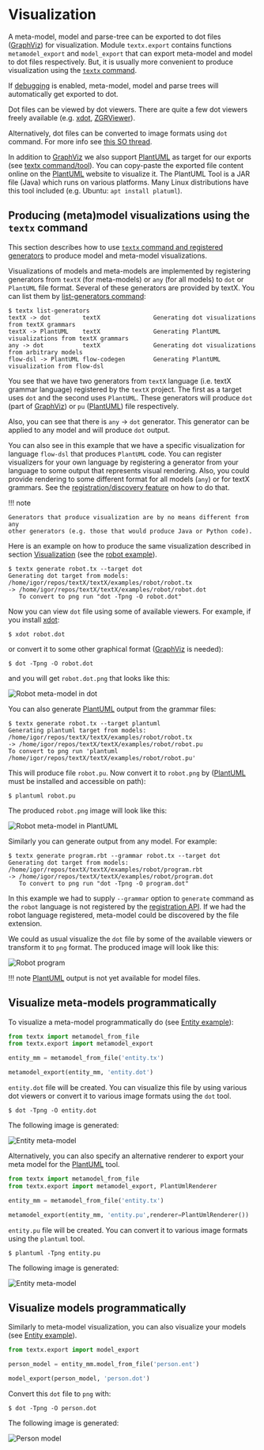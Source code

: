 # Visualization

A meta-model, model and parse-tree can be exported to dot files ([GraphViz]) for
visualization. Module `textx.export` contains functions `metamodel_export` and
`model_export` that can export meta-model and model to dot files respectively.
But, it is usually more convenient to produce visualization using the [`textx`
command](textx_command.md).

If [debugging](debugging.md) is enabled, meta-model, model and parse trees will
automatically get exported to dot.

Dot files can be viewed by dot viewers. There are quite a few dot viewers freely
available (e.g. [xdot], [ZGRViewer]).

Alternatively, dot files can be converted to image formats using `dot` command.
For more info see [this SO
thread](http://stackoverflow.com/questions/1494492/graphviz-how-to-go-from-dot-to-a-graph).

In addition to [GraphViz] we also support [PlantUML] as target for our exports
(see [textx command/tool](textx_command.md)). You can copy-paste the exported
file content online on the [PlantUML] website to visualize it. The PlantUML Tool
is a JAR file (Java) which runs on various platforms. Many Linux distributions
have this tool included (e.g. Ubuntu: `apt install platuml`).



## Producing (meta)model visualizations using the `textx` command

This section describes how to use [`textx` command and registered
generators](textx_command.md) to produce model and meta-model visualizations.

Visualizations of models and meta-models are implemented by registering
generators from `textX` (for meta-models) or `any` (for all models) to `dot` or
`PlantUML` file format. Several of these generators are provided by textX. You
can list them by [list-generators command](registration.md#listing-generators):

```nohighlight
$ textx list-generators
textX -> dot         textX               Generating dot visualizations from textX grammars
textX -> PlantUML    textX               Generating PlantUML visualizations from textX grammars
any -> dot           textX               Generating dot visualizations from arbitrary models
flow-dsl -> PlantUML flow-codegen        Generating PlantUML visualization from flow-dsl
```

You see that we have two generators from `textX` language (i.e. textX grammar
language) registered by the `textX` project. The first as a target uses `dot`
and the second uses `PlantUML`. These generators will produce `dot` (part of
[GraphViz]) or `pu` ([PlantUML]) file respectively.

Also, you can see that there is `any` -> `dot` generator. This generator can be
applied to any model and will produce `dot` output.

You can also see in this example that we have a specific visualization for
language `flow-dsl` that produces `PlantUML` code. You can register visualizers
for your own language by registering a generator from your language to some
output that represents visual rendering. Also, you could provide rendering to
some different format for all models (`any`) or for textX grammars. See the
[registration/discovery feature](registration.md) on how to do that.


!!! note

    Generators that produce visualization are by no means different from any
    other generators (e.g. those that would produce Java or Python code).


Here is an example on how to produce the same visualization described in section
[Visualization](visualization.md) (see the [robot
example](https://github.com/textX/textX/tree/master/examples/robot)).

```nohighlight
$ textx generate robot.tx --target dot 
Generating dot target from models:
/home/igor/repos/textX/textX/examples/robot/robot.tx
-> /home/igor/repos/textX/textX/examples/robot/robot.dot
   To convert to png run "dot -Tpng -O robot.dot"
```

Now you can view `dot` file using some of available viewers. For example, if you
install [xdot]:

```nohighlight
$ xdot robot.dot
```

or convert it to some other graphical format ([GraphViz] is needed):

```nohighlight
$ dot -Tpng -O robot.dot
```

and you will get `robot.dot.png` that looks like this:

![Robot meta-model in dot](./images/robot.dot.png)


You can also generate [PlantUML] output from the grammar files:

```nohighlight
$ textx generate robot.tx --target plantuml
Generating plantuml target from models:
/home/igor/repos/textX/textX/examples/robot/robot.tx
-> /home/igor/repos/textX/textX/examples/robot/robot.pu
To convert to png run 'plantuml /home/igor/repos/textX/textX/examples/robot/robot.pu'

```

This will produce file `robot.pu`. Now convert it to `robot.png` by ([PlantUML]
must be installed and accessible on path):

```nohighlight
$ plantuml robot.pu

```

The produced `robot.png` image will look like this:

![Robot meta-model in PlantUML](./images/robot.png)


Similarly you can generate output from any model. For example:

```nohighlight
$ textx generate program.rbt --grammar robot.tx --target dot 
Generating dot target from models:
/home/igor/repos/textX/textX/examples/robot/program.rbt
-> /home/igor/repos/textX/textX/examples/robot/program.dot
   To convert to png run "dot -Tpng -O program.dot"

```

In this example we had to supply `--grammar` option to `generate` command as the
`robot` language is not registered by the [registration API](registration.md).
If we had the robot language registered, meta-model could be discovered by the
file extension.

We could as usual visualize the `dot` file by some of the available viewers or
transform it to `png` format. The produced image will look like this:

![Robot program](./images/program.dot.png)


!!! note
    [PlantUML] output is not yet available for model files.


## Visualize meta-models programmatically


To visualize a meta-model programmatically do (see [Entity
example](https://github.com/textX/textX/tree/master/examples/Entity)):

```python
from textx import metamodel_from_file
from textx.export import metamodel_export

entity_mm = metamodel_from_file('entity.tx')

metamodel_export(entity_mm, 'entity.dot')
```

`entity.dot` file will be created. You can visualize this file by using various
dot viewers or convert it to various image formats using the `dot` tool.

```nohighlight
$ dot -Tpng -O entity.dot
```

The following image is generated:

![Entity meta-model](./images/entity_meta.dot.png)

Alternatively, you can also specify an alternative renderer to export your meta
model for the [PlantUML] tool.

```python
from textx import metamodel_from_file
from textx.export import metamodel_export, PlantUmlRenderer

entity_mm = metamodel_from_file('entity.tx')

metamodel_export(entity_mm, 'entity.pu',renderer=PlantUmlRenderer())
```

`entity.pu` file will be created. You can convert it to various image formats
using the `plantuml` tool.

```nohighlight
$ plantuml -Tpng entity.pu
```

The following image is generated:

![Entity meta-model](./images/entity.png)


## Visualize models programmatically

Similarly to meta-model visualization, you can also visualize your models (see [Entity
example](https://github.com/textX/textX/tree/master/examples/Entity)).

```python
from textx.export import model_export

person_model = entity_mm.model_from_file('person.ent')

model_export(person_model, 'person.dot')
```


Convert this `dot` file to `png` with:

```nohighlight
$ dot -Tpng -O person.dot
```

The following image is generated:

![Person model](https://raw.githubusercontent.com/textX/textX/master/examples/Entity/dotexport/person.dot.png)



[GraphViz]: http://www.graphviz.org/
[xdot]: https://github.com/jrfonseca/xdot.py
[ZGRViewer]: http://zvtm.sourceforge.net/zgrviewer.html
[PlantUML]: http://plantuml.com/
